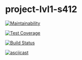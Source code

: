 # project-lvl1-s412

[![Maintainability](https://api.codeclimate.com/v1/badges/30282aae02108f306b43/maintainability)](https://codeclimate.com/github/pochtennov/project-lvl1-s412/maintainability)

[![Test Coverage](https://api.codeclimate.com/v1/badges/30282aae02108f306b43/test_coverage)](https://codeclimate.com/github/pochtennov/project-lvl1-s412/test_coverage)

[![Build Status](https://travis-ci.org/pochtennov/project-lvl1-s412.svg?branch=master)](https://travis-ci.org/pochtennov/project-lvl1-s412)

[![asciicast](https://asciinema.org/a/gK04636yIO1d1TQPfoDY3rEBO.svg)](https://asciinema.org/a/gK04636yIO1d1TQPfoDY3rEBO)